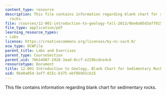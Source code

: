 ```yaml
---
content_type: resource
description: This file contains information regarding blank chart for sedimentary
  rocks.
file: /courses/12-001-introduction-to-geology-fall-2013/9be0a05d3aff015cb375ebf8b9d1cb15_MIT12_001F13_Lab2-SeRo-HaB.pdf
file_type: application/pdf
learning_resource_types:
- Labs
license: https://creativecommons.org/licenses/by-nc-sa/4.0/
ocw_type: OCWFile
parent_title: Labs and Exercises
parent_type: CourseSection
parent_uid: 70b14987-2928-3aad-0ccf-e229bcdce4cb
resourcetype: Document
title: 12.001 Introduction to Geology, Blank Chart for Sedimentary Rocks
uid: 9be0a05d-3aff-015c-b375-ebf8b9d1cb15
---
```

This file contains information regarding blank chart for sedimentary rocks.